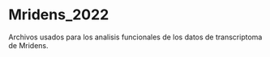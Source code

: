 # Mridens_2022
Archivos usados para los analisis funcionales de los datos de transcriptoma de Mridens.